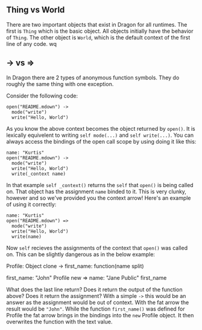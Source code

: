 Thing vs World
--------------

There are two important objects that exist in Dragon for all runtimes.
The first is `Thing` which is the basic object.
All objects initially have the behavior of `Thing`.
The other object is `World`, which is the default context of the first line of any code.
wq

-> vs =>
--------

In Dragon there are 2 types of anonymous function symbols.
They do roughly the same thing with one exception.

Consider the following code:

    open("README.mdown") ->
      mode("write")
      write("Hello, World")

As you know the above context becomes the object returned by `open()`.
It is lexically equivelent to writing `self mode(...)` and `self write(...)`.
You can always access the bindings of the open call scope by using doing it like this:


    name: "Kurtis"
    open("README.mdown") ->
      mode("write")
      write("Hello, World")
      write(_context name)

In that example `self _context()` returns the `self` that `open()` is being called on.
That object has the assignment `name` binded to it.
This is very clunky, however and so we've provided you the context arrow!
Here's an example of using it correctly:

    name: "Kurtis"
    open("README.mdown") =>
      mode("write")
      write("Hello, World")
      write(name)

Now `self` recieves the assignments of the context that `open()` was called on.
This can be slightly dangerous as in the below example:

  Profile: Object clone ->
    first_name: function(name split)


  first_name: "John"
  Profile new =>
    name: "Jane Public"
    first_name

What does the last line return?
Does it return the output of the function above?
Does it return the assignment?
With a simple `->` this would be an answer as the assignment would be out of context.
With the fat arrow the result would be `"John"`.
While the function `first_name()` was defined for Profile the fat arrow brings in the bindings into the `new` Profile object.
It then overwrites the function with the text value.
